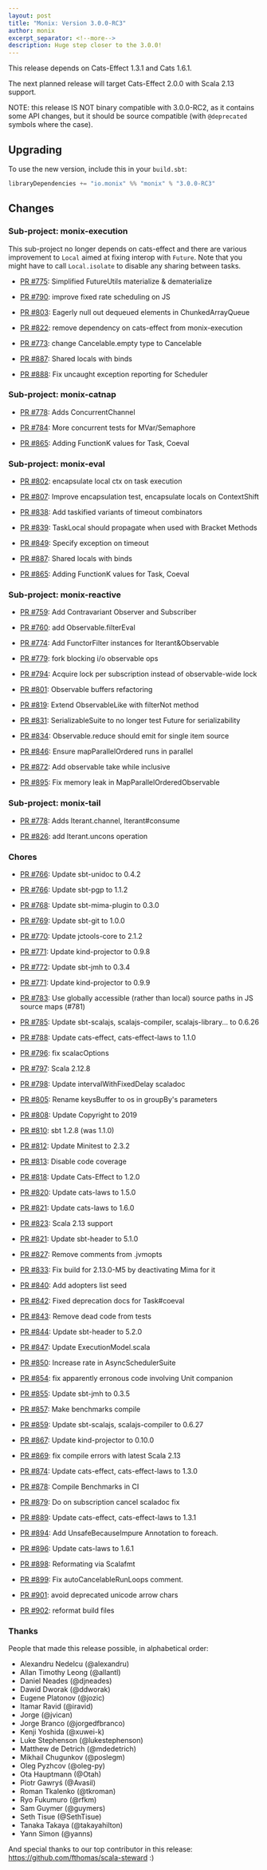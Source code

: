 ```yaml
---
layout: post
title: "Monix: Version 3.0.0-RC3"
author: monix
excerpt_separator: <!--more-->
description: Huge step closer to the 3.0.0!
---
```


This release depends on Cats-Effect 1.3.1 and Cats 1.6.1.

The next planned release will target Cats-Effect 2.0.0 with Scala 2.13 support.

NOTE: this release IS NOT binary compatible with 3.0.0-RC2, as it contains some API changes, but it should be source compatible (with `@deprecated` symbols where the case).

## Upgrading

To use the new version, include this in your `build.sbt`:

```scala
libraryDependencies += "io.monix" %% "monix" % "3.0.0-RC3"
```

<!--more-->

## Changes

### Sub-project: monix-execution

This sub-project no longer depends on cats-effect and there are various
improvement to `Local` aimed at fixing interop with `Future`. Note that
you might have to call `Local.isolate` to disable any sharing between tasks.

- [PR #775](https://github.com/monix/monix/pull/775):
Simplified FutureUtils materialize & dematerialize

- [PR #790](https://github.com/monix/monix/pull/790):
improve fixed rate scheduling on JS

- [PR #803](https://github.com/monix/monix/pull/803):
Eagerly null out dequeued elements in ChunkedArrayQueue

- [PR #822](https://github.com/monix/monix/pull/822):
remove dependency on cats-effect from monix-execution

- [PR #773](https://github.com/monix/monix/pull/773):
change Cancelable.empty type to Cancelable

- [PR #887](https://github.com/monix/monix/pull/887):
Shared locals with binds

- [PR #888](https://github.com/monix/monix/pull/888):
Fix uncaught exception reporting for Scheduler

### Sub-project: monix-catnap

- [PR #778](https://github.com/monix/monix/pull/778):
Adds ConcurrentChannel

- [PR #784](https://github.com/monix/monix/pull/784):
More concurrent tests for MVar/Semaphore

- [PR #865](https://github.com/monix/monix/pull/865):
Adding FunctionK values for Task, Coeval

### Sub-project: monix-eval

- [PR #802](https://github.com/monix/monix/pull/802):
encapsulate local ctx on task execution

- [PR #807](https://github.com/monix/monix/pull/807):
Improve encapsulation test, encapsulate locals on ContextShift

- [PR #838](https://github.com/monix/monix/pull/838):
Add taskified variants of timeout combinators

- [PR #839](https://github.com/monix/monix/pull/839):
TaskLocal should propagate when used with Bracket Methods

- [PR #849](https://github.com/monix/monix/pull/849):
Specify exception on timeout

- [PR #887](https://github.com/monix/monix/pull/887):
Shared locals with binds

- [PR #865](https://github.com/monix/monix/pull/865):
Adding FunctionK values for Task, Coeval

### Sub-project: monix-reactive

- [PR #759](https://github.com/monix/monix/pull/759):
Add Contravariant Observer and Subscriber

- [PR #760](https://github.com/monix/monix/pull/760):
add Observable.filterEval

- [PR #774](https://github.com/monix/monix/pull/774):
Add FunctorFilter instances for Iterant&Observable

- [PR #779](https://github.com/monix/monix/pull/779):
fork blocking i/o observable ops

- [PR #794](https://github.com/monix/monix/pull/794):
Acquire lock per subscription instead of observable-wide lock

- [PR #801](https://github.com/monix/monix/pull/801):
Observable buffers refactoring

- [PR #819](https://github.com/monix/monix/pull/819):
Extend ObservableLike with filterNot method

- [PR #831](https://github.com/monix/monix/pull/831):
SerializableSuite to no longer test Future for serializability

- [PR #834](https://github.com/monix/monix/pull/834):
Observable.reduce should emit for single item source

- [PR #846](https://github.com/monix/monix/pull/846):
Ensure mapParallelOrdered runs in parallel

- [PR #872](https://github.com/monix/monix/pull/872):
Add observable take while inclusive

- [PR #895](https://github.com/monix/monix/pull/895):
Fix memory leak in MapParallelOrderedObservable

### Sub-project: monix-tail

- [PR #778](https://github.com/monix/monix/pull/778):
Adds Iterant.channel, Iterant#consume

- [PR #826](https://github.com/monix/monix/pull/826):
add Iterant.uncons operation

### Chores

- [PR #766](https://github.com/monix/monix/pull/766):
Update sbt-unidoc to 0.4.2

- [PR #766](https://github.com/monix/monix/pull/766):
Update sbt-pgp to 1.1.2

- [PR #768](https://github.com/monix/monix/pull/768):
Update sbt-mima-plugin to 0.3.0

- [PR #769](https://github.com/monix/monix/pull/769):
Update sbt-git to 1.0.0

- [PR #770](https://github.com/monix/monix/pull/770):
Update jctools-core to 2.1.2

- [PR #771](https://github.com/monix/monix/pull/771):
Update kind-projector to 0.9.8

- [PR #772](https://github.com/monix/monix/pull/772):
Update sbt-jmh to 0.3.4

- [PR #771](https://github.com/monix/monix/pull/771):
Update kind-projector to 0.9.9

- [PR #783](https://github.com/monix/monix/pull/783):
Use globally accessible (rather than local) source paths in JS source maps (#781)

- [PR #785](https://github.com/monix/monix/pull/785):
Update sbt-scalajs, scalajs-compiler, scalajs-library... to 0.6.26

- [PR #788](https://github.com/monix/monix/pull/788):
Update cats-effect, cats-effect-laws to 1.1.0

- [PR #796](https://github.com/monix/monix/pull/796):
fix scalacOptions

- [PR #797](https://github.com/monix/monix/pull/797):
Scala 2.12.8

- [PR #798](https://github.com/monix/monix/pull/798):
Update intervalWithFixedDelay scaladoc

- [PR #805](https://github.com/monix/monix/pull/805):
Rename keysBuffer to os in groupBy's parameters

- [PR #808](https://github.com/monix/monix/pull/808):
Update Copyright to 2019

- [PR #810](https://github.com/monix/monix/pull/810):
sbt 1.2.8 (was 1.1.0)

- [PR #812](https://github.com/monix/monix/pull/812):
Update Minitest to 2.3.2

- [PR #813](https://github.com/monix/monix/pull/813):
Disable code coverage

- [PR #818](https://github.com/monix/monix/pull/818):
Update Cats-Effect to 1.2.0

- [PR #820](https://github.com/monix/monix/pull/820):
Update cats-laws to 1.5.0

- [PR #821](https://github.com/monix/monix/pull/821):
Update cats-laws to 1.6.0

- [PR #823](https://github.com/monix/monix/pull/823):
Scala 2.13 support

- [PR #821](https://github.com/monix/monix/pull/821):
Update sbt-header to 5.1.0

- [PR #827](https://github.com/monix/monix/pull/827):
Remove comments from .jvmopts

- [PR #833](https://github.com/monix/monix/pull/833):
Fix build for 2.13.0-M5 by deactivating Mima for it

- [PR #840](https://github.com/monix/monix/pull/840):
Add adopters list seed

- [PR #842](https://github.com/monix/monix/pull/842):
Fixed deprecation docs for Task#coeval

- [PR #843](https://github.com/monix/monix/pull/843):
Remove dead code from tests

- [PR #844](https://github.com/monix/monix/pull/844):
Update sbt-header to 5.2.0

- [PR #847](https://github.com/monix/monix/pull/847):
Update ExecutionModel.scala

- [PR #850](https://github.com/monix/monix/pull/850):
Increase rate in AsyncSchedulerSuite

- [PR #854](https://github.com/monix/monix/pull/854):
fix apparently erronous code involving Unit companion

- [PR #855](https://github.com/monix/monix/pull/855):
Update sbt-jmh to 0.3.5

- [PR #857](https://github.com/monix/monix/pull/857):
Make benchmarks compile

- [PR #859](https://github.com/monix/monix/pull/859):
Update sbt-scalajs, scalajs-compiler to 0.6.27

- [PR #867](https://github.com/monix/monix/pull/867):
Update kind-projector to 0.10.0

- [PR #869](https://github.com/monix/monix/pull/869):
fix compile errors with latest Scala 2.13

- [PR #874](https://github.com/monix/monix/pull/874):
Update cats-effect, cats-effect-laws to 1.3.0

- [PR #878](https://github.com/monix/monix/pull/878):
Compile Benchmarks in CI

- [PR #879](https://github.com/monix/monix/pull/879):
Do on subscription cancel scaladoc fix

- [PR #889](https://github.com/monix/monix/pull/889):
Update cats-effect, cats-effect-laws to 1.3.1

- [PR #894](https://github.com/monix/monix/pull/894):
Add UnsafeBecauseImpure Annotation to foreach.

- [PR #896](https://github.com/monix/monix/pull/896):
Update cats-laws to 1.6.1

- [PR #898](https://github.com/monix/monix/pull/898):
Reformating via Scalafmt

- [PR #899](https://github.com/monix/monix/pull/899):
Fix autoCancelableRunLoops comment.

- [PR #901](https://github.com/monix/monix/pull/901):
avoid deprecated unicode arrow chars

- [PR #902](https://github.com/monix/monix/pull/902):
reformat build files

### Thanks

People that made this release possible, in alphabetical order:

- Alexandru Nedelcu (@alexandru)
- Allan Timothy Leong (@allantl)
- Daniel Neades (@djneades)
- Dawid Dworak (@ddworak)
- Eugene Platonov (@jozic)
- Itamar Ravid (@iravid)
- Jorge (@jvican)
- Jorge Branco (@jorgedfbranco)
- Kenji Yoshida (@xuwei-k)
- Luke Stephenson (@lukestephenson)
- Matthew de Detrich (@mdedetrich)
- Mikhail Chugunkov (@poslegm)
- Oleg Pyzhcov (@oleg-py)
- Ota Hauptmann (@Otah)
- Piotr Gawryś (@Avasil)
- Roman Tkalenko (@tkroman)
- Ryo Fukumuro (@rfkm)
- Sam Guymer (@guymers)
- Seth Tisue (@SethTisue)
- Tanaka Takaya (@takayahilton)
- Yann Simon (@yanns)

And special thanks to our top contributor in this release:
https://github.com/fthomas/scala-steward :)